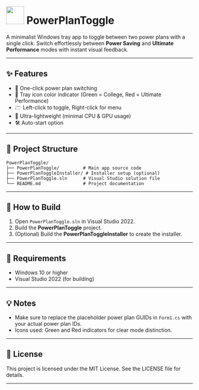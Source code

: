 
# <img src="https://i.postimg.cc/vcRznJk9/Power-Options.png" width="48">  PowerPlanToggle

A minimalist Windows tray app to toggle between two power plans with a single click.
Switch effortlessly between **Power Saving** and **Ultimate Performance** modes with instant visual feedback.

<!--  ![PowerPlanToggle Demo](https://via.placeholder.com/600x200.png?text=PowerPlanToggle+Demo) -->

---

## ✨ Features

* 🔌 One-click power plan switching
* 🎨 Tray icon color indicator (Green = College, Red = Ultimate Performance)
* 🗁️ Left-click to toggle, Right-click for menu
* 🚀 Ultra-lightweight (minimal CPU & GPU usage)
* 🛠️ Auto-start option

---

## 📂 Project Structure

```text
PowerPlanToggle/
├── PowerPlanToggle/         # Main app source code
├── PowerPlanToggleInstaller/ # Installer setup (optional)
├── PowerPlanToggle.sln      # Visual Studio solution file
└── README.md                # Project documentation
```

---

## 🚀 How to Build

1. Open `PowerPlanToggle.sln` in Visual Studio 2022.
2. Build the **PowerPlanToggle** project.
3. (Optional) Build the **PowerPlanToggleInstaller** to create the installer.

---

## 🔧 Requirements

* Windows 10 or higher
* Visual Studio 2022 (for building)

---

## 💡 Notes

* Make sure to replace the placeholder power plan GUIDs in `Form1.cs` with your actual power plan IDs.
* Icons used: Green and Red indicators for clear mode distinction.

---

## 📃 License

This project is licensed under the MIT License. See the LICENSE file for details.

---
